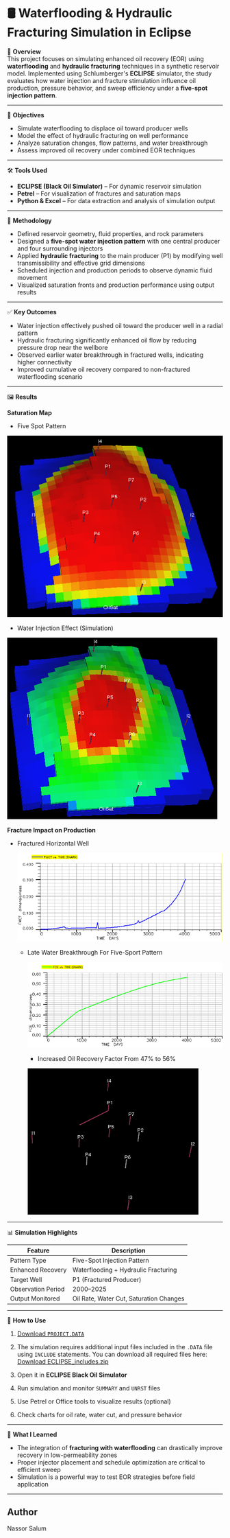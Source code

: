 # 🛢️ Waterflooding & Hydraulic Fracturing Simulation in Eclipse

📌 **Overview**  
This project focuses on simulating enhanced oil recovery (EOR) using **waterflooding** and **hydraulic fracturing** techniques in a synthetic reservoir model. Implemented using Schlumberger's **ECLIPSE** simulator, the study evaluates how water injection and fracture stimulation influence oil production, pressure behavior, and sweep efficiency under a **five-spot injection pattern**.

---

🎯 **Objectives**

- Simulate waterflooding to displace oil toward producer wells
- Model the effect of hydraulic fracturing on well performance
- Analyze saturation changes, flow patterns, and water breakthrough
- Assess improved oil recovery under combined EOR techniques

---

🛠️ **Tools Used**

- **ECLIPSE (Black Oil Simulator)** – For dynamic reservoir simulation  
- **Petrel** – For visualization of fractures and saturation maps  
- **Python & Excel** – For data extraction and analysis of simulation output

---

🔬 **Methodology**

- Defined reservoir geometry, fluid properties, and rock parameters
- Designed a **five-spot water injection pattern** with one central producer and four surrounding injectors
- Applied **hydraulic fracturing** to the main producer (P1) by modifying well transmissibility and effective grid dimensions
- Scheduled injection and production periods to observe dynamic fluid movement
- Visualized saturation fronts and production performance using output results

---

✅ **Key Outcomes**

- Water injection effectively pushed oil toward the producer well in a radial pattern
- Hydraulic fracturing significantly enhanced oil flow by reducing pressure drop near the wellbore
- Observed earlier water breakthrough in fractured wells, indicating higher connectivity
- Improved cumulative oil recovery compared to non-fractured waterflooding scenario

---

🖼️ **Results**

  **Saturation Map**

  
- Five Spot Pattern
  
![Screenshot 1](https://github.com/Nassor-Salum/waterflooding-hydraulic-fracturing/blob/main/Screenshot%202025-05-05%20225625.png?raw=true)


- Water Injection Effect (Simulation)

  
![Screenshot 2](https://github.com/Nassor-Salum/waterflooding-hydraulic-fracturing/blob/main/Screenshot%202025-05-05%20225824.png?raw=true)


  
  
   **Fracture Impact on Production**

   - Fractured Horizontal Well


     ![Screenshot 6](https://github.com/Nassor-Salum/waterflooding-hydraulic-fracturing/blob/main/Screenshot%202025-05-06%20174736.png?raw=true)


     - Late Water Breakthrough For Five-Sport Pattern
    

       ![Screenshot 5](https://github.com/Nassor-Salum/waterflooding-hydraulic-fracturing/blob/main/Screenshot%202025-05-06%20141950.png?raw=true)


       - Increased Oil Recovery Factor From 47% to 56%
      

       ![Screenshot 4](https://github.com/Nassor-Salum/waterflooding-hydraulic-fracturing/blob/main/Screenshot%202025-05-06%20095224.png?raw=true)
---

📊 **Simulation Highlights**

| Feature                | Description                               |
|------------------------|-------------------------------------------|
| Pattern Type           | Five-Spot Injection Pattern               |
| Enhanced Recovery      | Waterflooding + Hydraulic Fracturing      |
| Target Well            | P1 (Fractured Producer)                   |
| Observation Period     | 2000–2025                                 |
| Output Monitored       | Oil Rate, Water Cut, Saturation Changes   |

---

📂 **How to Use**

1. [Download `PROJECT.DATA`](https://github.com/Nassor-Salum/waterflooding-hydraulic-fracturing/blob/main/SNARK.DATA)
2. The simulation requires additional input files included in the `.DATA` file using `INCLUDE` statements.
You can download all required files here:
 [Download ECLIPSE_includes.zip](https://github.com/Nassor-Salum/waterflooding-hydraulic-fracturing/blob/main/Includes.rar)

3. Open it in **ECLIPSE Black Oil Simulator**
4. Run simulation and monitor `SUMMARY` and `UNRST` files
5. Use Petrel or Office tools to visualize results (optional)
6. Check charts for oil rate, water cut, and pressure behavior

---

🧠 **What I Learned**

- The integration of **fracturing with waterflooding** can drastically improve recovery in low-permeability zones
- Proper injector placement and schedule optimization are critical to efficient sweep
- Simulation is a powerful way to test EOR strategies before field application

---
## **Author**
Nassor Salum



